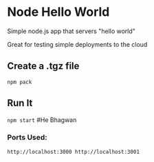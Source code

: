 # Node Hello World

Simple node.js app that servers "hello world"

Great for testing simple deployments to the cloud

## Create a .tgz file

`npm pack`

## Run It

`npm start`
#He Bhagwan

### Ports Used:
`http://localhost:3000
http://localhost:3001`


